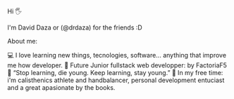 Hi 🖐️ 

I'm David Daza or (@drdaza) for the friends :D 

About me:

💻 I love learning new things, tecnologies, software... anything that improve me how developer. 
🥇 Future Junior fullstack web developper: by FactoriaF5
📖 “Stop learning, die young.
    Keep learning, stay young.”
🏅 In my free time: i'm calisthenics athlete and handbalancer, personal development entuciast and a great apasionate by the books.

